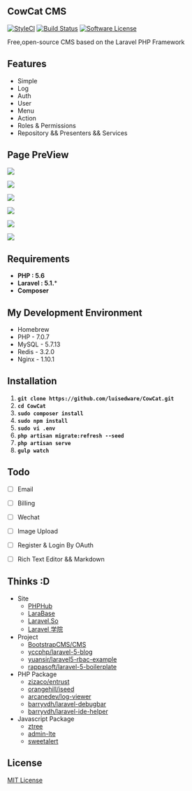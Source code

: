 ## CowCat CMS

[![StyleCI](https://styleci.io/repos/60775510/shield)](https://styleci.io/repos/54703399)
[![Build Status](https://img.shields.io/travis/Hifone/Hifone/master.svg?style=flat-square)](https://travis-ci.org/Hifone/Hifone)
[![Software License](https://img.shields.io/badge/license-MIT-brightgreen.svg?style=flat-square)](LICENSE)

Free,open-source CMS based on the Laravel PHP Framework

## Features

* Simple
* Log
* Auth
* User
* Menu
* Action
* Roles & Permissions
* Repository && Presenters && Services

## Page PreView


![](http://o93kt6djh.bkt.clouddn.com/cowcat-1.Login.png)

![](http://o93kt6djh.bkt.clouddn.com/cowcat-2.Index.png)

![](http://o93kt6djh.bkt.clouddn.com/cowcat-3.Menu.png)

![](http://o93kt6djh.bkt.clouddn.com/cowcat-4.Log.png)

![](http://o93kt6djh.bkt.clouddn.com/cowcat-5.Permission.png)

![](http://o93kt6djh.bkt.clouddn.com/cowcat-6.Assocate.png)


## Requirements

- **PHP : 5.6**
- **Laravel : 5.1.***
- **Composer**

## My Development Environment

- Homebrew
- PHP - 7.0.7
- MySQL - 5.7.13
- Redis - 3.2.0
- Nginx - 1.10.1

## Installation

1. **`git clone https://github.com/luisedware/CowCat.git`**
1. **`cd CowCat`**
1. **`sudo composer install`**
1. **`sudo npm install`**
1. **`sudo vi .env`**
1. **`php artisan migrate:refresh --seed`**
1. **`php artisan serve`**
1. **`gulp watch`**


## Todo

- [ ] Email
- [ ] Billing
- [ ] Wechat
- [ ] Image Upload
- [ ] Register & Login By OAuth
- [ ] Rich Text Editor && Markdown


## Thinks :D

- Site
	- [PHPHub](https://phphub.org/)
	- [LaraBase](http://laravelbase.com/)
	- [Laravel.So](http://laravel.so/)
	- [Laravel 学院](http://laravelacademy.org/)
- Project
	- [BootstrapCMS/CMS](https://github.com/BootstrapCMS/CMS)
	- [yccphp/laravel-5-blog](https://github.com/yccphp/laravel-5-blog)
	- [yuansir/laravel5-rbac-example](https://github.com/yuansir/laravel5-rbac-example)
	- [rappasoft/laravel-5-boilerplate](https://github.com/rappasoft/laravel-5-boilerplate)
- PHP Package
	- [zizaco/entrust](https://github.com/Zizaco/entrust)
	- [orangehill/iseed](https://github.com/orangehill/iseed)
	- [arcanedev/log-viewer](https://packagist.org/packages/arcanedev/log-viewer)
	- [barryvdh/laravel-debugbar](https://github.com/barryvdh/laravel-debugbar)
	- [barryvdh/laravel-ide-helper](https://github.com/barryvdh/laravel-ide-helper)
- Javascript Package
	- [ztree](https://github.com/uibox/ztree)
	- [admin-lte](http://github.com/almasaeed2010/AdminLTE)
	- [sweetalert](https://github.com/t4t5/sweetalert)


## License

[MIT License](http://opensource.org/licenses/MIT)
